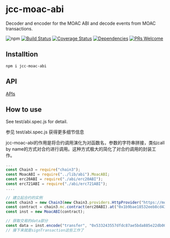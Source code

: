 # jcc-moac-abi

Decoder and encoder for the MOAC ABI and decode events from MOAC transactions.

![npm](https://img.shields.io/npm/v/jcc-moac-abi.svg)
[![Build Status](https://travis-ci.com/JCCDex/jcc-moac-abi.svg?branch=master)](https://travis-ci.com/JCCDex/jcc-moac-abi)
[![Coverage Status](https://coveralls.io/repos/github/JCCDex/jcc-moac-abi/badge.svg?branch=master)](https://coveralls.io/github/JCCDex/jcc-moac-abi?branch=master)
[![Dependencies](https://img.shields.io/david/JCCDex/jcc-moac-abi.svg?style=flat-square)](https://david-dm.org/JCCDex/jcc-moac-abi)
[![PRs Welcome](https://img.shields.io/badge/PRs-welcome-brightgreen.svg?style=flat-square)](http://makeapullrequest.com)

## Installtion

```shell
npm i jcc-moac-abi
```

## API

[APIs](https://github.com/JCCDex/jcc-moac-abi/blob/master/docs/API.md)

## How to use

See test/abi.spec.js for detail.

参见 test/abi.spec.js 获得更多细节信息

jcc-moac-abi的作用是将合约调用演化为对函数名，参数的字符串拼接，类似call by name的方式对合约进行调用。这种方式极大的简化了对合约调用的封装工作。

```javascript
...
const Chain3 = require("chain3");
const MoacABI = require("../lib/abi").MoacABI;
const erc20ABI = require("./abi/erc20ABI");
const erc721ABI = require("./abi/erc721ABI");
....

// 建立起合约的实例
const chain3 = new Chain3(new Chain3.providers.HttpProvider("https://moac1ma17f1.jccdex.cn"));
const contract = chain3.mc.contract(erc20ABI).at("0x1b9bae18532eeb8cd4316a20678a0c43f28f0ae2");
const inst = new MoacABI(contract);

// 获取交易的data部分
const data = inst.encode("transfer", "0x533243557dfdc87ae5bda885e22db00f87499971", "30000000000000000")
// 接下来就是signTransaction这些工作了

```